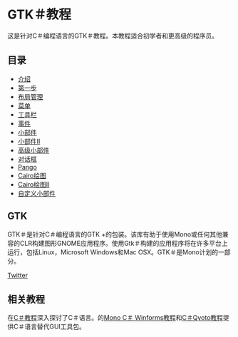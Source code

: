 # GTK＃教程

这是针对C＃编程语言的GTK＃教程。本教程适合初学者和更高级的程序员。

## 目录

- [介绍](./introduction.md)
- [第一步](./firststeps.md)
- [布局管理](./layout.md)
- [菜单](./menus.md)
- [工具栏](./toolbars.md)
- [事件](./events.md)
- [小部件](./widgets.md)
- [小部件II](./widgetsII.md)
- [高级小部件](./advancedwidgets.md)
- [对话框](./dialogs.md)
- [Pango](./pango.md)
- [Cairo绘图](./drawing.md)
- [Cairo绘图II](./drawingII.md)
- [自定义小部件](./customwidget.md)

## GTK

GTK＃是针对C＃编程语言的GTK +的包装。该库有助于使用Mono或任何其他兼容的CLR构建图形GNOME应用程序。使用Gtk＃构建的应用程序将在许多平台上运行，包括Linux，Microsoft Windows和Mac OSX。GTK＃是Mono计划的一部分。

[Twitter](https://twitter.com/share)

## 相关教程

在[C＃教程](http://zetcode.com/lang/csharp/)深入探讨了C＃语言。的[Mono C＃ Winforms教程](http://zetcode.com/gui/csharpwinforms/)和[C＃Qyoto教程](http://zetcode.com/gui/csharpqyoto/)提供C＃语言替代GUI工具包。